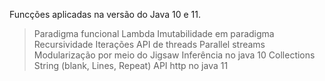 Funcções aplicadas na versão do Java 10 e 11.

> Paradigma funcional
> Lambda
> Imutabilidade em paradigma
> Recursividade
> Iterações
> API de threads
> Parallel streams
> Modularização por meio do Jigsaw
> Inferência no java 10
> Collections
> String (blank, Lines, Repeat)
> API http no java 11

